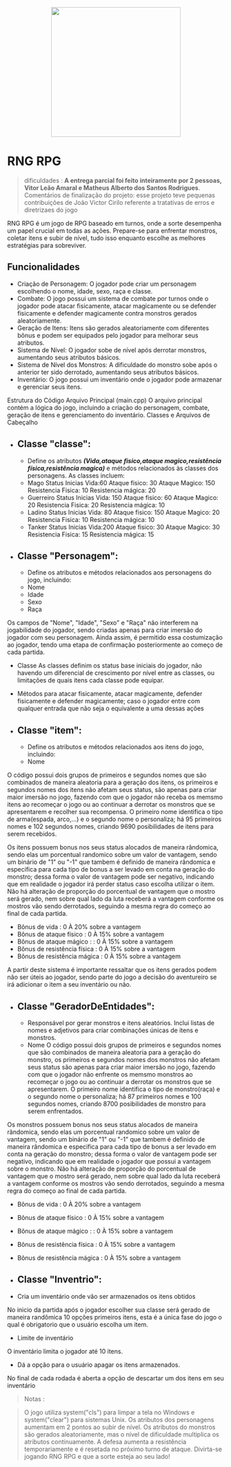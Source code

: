 
<div align="center">
<img src="https://github.com/VitorLionAmaral/Text_RPG_C-_UFMG/assets/163683980/319bb27e-2823-48c3-b37c-55ea02f5d981" width="300px" />
</div>

# RNG RPG

> dificuldades : **A entrega parcial foi feito inteiramente por 2 pessoas, Vitor Leão Amaral e Matheus Alberto dos Santos Rodrigues**.
> Comentários de finalização do projeto: esse projeto teve pequenas contribuições de João Victor Cirilo referente a tratativas de erros e diretrizaes do jogo

RNG RPG é um jogo de RPG baseado em turnos, onde a sorte desempenha um papel crucial em todas as ações. Prepare-se para enfrentar monstros, coletar itens e subir de nível, tudo isso enquanto escolhe as melhores estratégias para sobreviver.


## Funcionalidades
 * Criação de Personagem: O jogador pode criar um personagem escolhendo o nome, idade, sexo, raça e classe.
 * Combate: O jogo possui um sistema de combate por turnos onde o jogador pode atacar fisicamente, atacar magicamente ou se defender fisicamente e defender magicamente contra monstros gerados aleatoriamente.
 * Geração de Itens: Itens são gerados aleatoriamente com diferentes bônus e podem ser equipados pelo jogador para melhorar seus atributos.
 * Sistema de Nível: O jogador sobe de nível após derrotar monstros, aumentando seus atributos básicos.
 * Sistema de Nível dos Monstros: A dificuldade do monstro sobe após o anterior ter sido derrotado, aumentando seus atributos básicos.
 * Inventário: O jogo possui um inventário onde o jogador pode armazenar e gerenciar seus itens.


Estrutura do Código
Arquivo Principal (main.cpp)
O arquivo principal contém a lógica do jogo, incluindo a criação do personagem, combate, geração de itens e gerenciamento do inventário.
Classes e Arquivos de Cabeçalho

* ## Classe "classe":
   * Define os atributos ***(Vida,ataque fisico,ataque magico,resistência física,resistência magica)*** e métodos relacionados às classes dos personagens. As classes incluem:
   * Mago
Status Inicias
Vida:60
Ataque fisico: 30
Ataque Magico: 150
Resistencia Fisica: 10
Resistencia mágica: 20
   * Guerreiro
Status Inicias
Vida: 150
Ataque fisico: 60
Ataque Magico: 20
Resistencia Fisica: 20
Resistencia mágica: 10
   * Ladino
Status Inicias
Vida: 80
Ataque fisico: 150
Ataque Magico: 20
Resistencia Fisica: 10
Resistencia mágica: 10
   * Tanker
Status Inicias
Vida:200
Ataque fisico: 30
Ataque Magico: 30
Resistencia Fisica: 15
Resistencia mágica: 15

* ## Classe "Personagem":
  * Define os atributos e métodos relacionados aos personagens do jogo, incluindo:
  * Nome 
  * Idade
  * Sexo
  * Raça

Os campos de "Nome", "Idade", "Sexo" e "Raça" não interferem na jogabilidade do jogador, sendo criadas apenas para criar imersão do jogador com seu personagem. Ainda assim, é permitido essa costumização ao jogador, tendo uma etapa de confirmação posteriormente ao começo de cada partida.    
  * Classe
As classes definim os status base iniciais do jogador, não havendo um diferencial de crescimento por nível entre as classes, ou limitações de quais itens cada classe pode equipar.
  * Métodos para atacar fisicamente, atacar magicamente, defender fisicamente e defender magicamente; caso o jogador entre com qualquer entrada que não seja o equivalente a uma dessas ações

* ## Classe "item":
  * Define os atributos e métodos relacionados aos itens do jogo, incluindo:
  * Nome
  
O código possui dois grupos de primeiros e segundos nomes que são combinados de maneira aleatoria para a geração dos itens, os primeiros e segundos nomes dos itens não afetam seus status, são apenas para criar maior imersão no jogo, fazendo com que o jogador não receba os memsmo itens ao recomeçar o jogo ou ao continuar a derrotar os monstros que se apresentarem e recolher sua recompensa. O primeiro nome identifica o tipo de arma(espada, arco,...) e o segundo nome o personaliza; há 95 primeiros nomes e 102 segundos nomes, criando 9690 posibilidades de itens para serem recebidos.

Os itens possuem bonus nos seus status alocados de maneira rândomica, sendo elas um porcentual randomico sobre um valor de vantagem, sendo um binário de "1" ou "-1" que tambem é definido de maneira rândomica e especifica para cada tipo de bonus a ser levado em conta na geração do monstro; dessa forma o valor de vantagem pode ser negativo, indicando que em realidade o jogador irá perder status caso escolha utilizar o item.
Não há alteração de proporção do porcentual de vantagem que o mostro será gerado, nem sobre qual lado da luta receberá a vantagem conforme os mostros vão sendo derrotados, seguindo a mesma regra do começo ao final de cada partida. 

  * Bônus de vida : 0 À 20% sobre a vantagem
  * Bônus de ataque físico : 0 À 15% sobre a vantagem 
  * Bônus de ataque mágico : : 0 À 15% sobre a vantagem
  * Bônus de resistência física : 0 À 15% sobre a vantagem
  * Bônus de resistência mágica : 0 À 15% sobre a vantagem

A partir deste sistema é importante ressaltar que os itens gerados podem não ser úteis ao jogador, sendo parte do jogo a decisão do aventureiro se irá adicionar o item a seu inventário ou não.


* ## Classe "GeradorDeEntidades":
  * Responsável por gerar monstros e itens aleatórios. Inclui listas de nomes e adjetivos para criar combinações únicas de itens e monstros.
  * Nome
O código possui dois grupos de primeiros e segundos nomes que são combinados de maneira aleatoria para a geração do monstro, os primeiros e segundos nomes dos monstros não afetam seus status são apenas para criar maior imersão no jogo, fazendo com que o jogador não enfrente os memsmo monstros ao recomeçar o jogo ou ao continuar a derrotar os monstros que se apresentarem. O primeiro nome identifica o tipo de monstro(raça) e o segundo nome o personaliza; há 87 primeiros nomes e 100 segundos nomes, criando 8700 posibilidades de monstro para serem enfrentados.

Os monstros possuem bonus nos seus status alocados de maneira rândomica, sendo elas um porcentual randomico sobre um valor de vantagem, sendo um binário de "1" ou "-1" que tambem é definido de maneira rândomica e especifica para cada tipo de bonus a ser levado em conta na geração do monstro; dessa forma o valor de vantagem pode ser negativo, indicando que em realidade o jogador que possui a vantagem sobre o monstro.
Não há alteração de proporção do porcentual de vantagem que o mostro será gerado, nem sobre qual lado da luta receberá a vantagem conforme os mostros vão sendo derrotados, seguindo a mesma regra do começo ao final de cada partida.  

  * Bônus de vida : 0 À 20% sobre a vantagem
  * Bônus de ataque físico : 0 À 15% sobre a vantagem 
  * Bônus de ataque mágico : : 0 À 15% sobre a vantagem
  * Bônus de resistência física : 0 À 15% sobre a vantagem
  * Bônus de resistência mágica : 0 À 15% sobre a vantagem
  
* ## Classe "Inventrio":


 * Cria um inventário onde vão ser armazenados os itens obtidos

No inicio da partida após o jogador escolher sua classe será gerado de maneira randômica 10 opções primeiros itens, esta é a única fase do jogo o qual é obrigatorio que o usuário escolha um item.

* Limite de inventário

O inventário limita o jogador até 10 itens.

 * Dá a opção para o usuário apagar os itens armazenados.

No final de cada rodada é aberta a opção de descartar um dos itens em seu inventário


> Notas : 

> O jogo utiliza system("cls") para limpar a tela no Windows e system("clear") para sistemas Unix.
> Os atributos dos personagens aumentam em 2 pontos ao subir de nível.
> Os atributos do monstros são gerados aleatoriamente, mas o nível de dificuldade multiplica os atributos continuamente.
> A defesa aumenta a resistência temporariamente e é resetada no próximo turno de ataque.
> Divirta-se jogando RNG RPG e que a sorte esteja ao seu lado!






